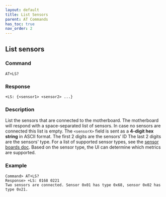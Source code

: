 ```yaml
---
layout: default
title: List Sensors
parent: AT Commands
has_toc: true
nav_order: 2
---
```


## List sensors

### Command
```
AT+LS?
```

### Response
```
+LS: {<sensor1> <sensor2> ...}
```

### Description
List the sensors that are connected to the motherboard. The motherboard will respond with a space-separated list of sensors. In case no sensors are connected this list is empty. The `<sensorX>` field is sent as a **4-digit hex string** in ASCII format. The first 2 digits are the sensors’ ID The last 2 digits are the sensors' type. For a list of supported sensor types, see the [sensor boards doc](/sensorboards).
Based on the sensor type, the UI can determine which metrics are supported.
  
### Example
```
Command> AT+LS?
Response> +LS: 0168 0221
Two sensors are connected. Sensor 0x01 has type 0x68, sensor 0x02 has type 0x21.
```
